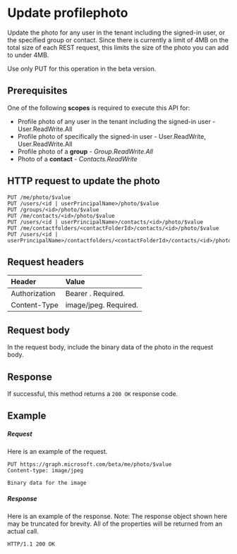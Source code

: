 # Update profilephoto

Update the photo for any user in the tenant including the signed-in user, or the specified group or contact. Since there
is currently a limit of 4MB on the total size of each REST request, this limits the size of the photo
you can add to under 4MB.

Use only PUT for this operation in the beta version.

## Prerequisites
One of the following **scopes** is required to execute this API for:

-	Profile photo of any user in the tenant including the signed-in user - User.ReadWrite.All
-	Profile photo of specifically the signed-in user - User.ReadWrite, User.ReadWrite.All
- Profile photo of a **group** - *Group.ReadWrite.All*
- Photo of a **contact** - *Contacts.ReadWrite*

## HTTP request to update the photo
<!-- { "blockType": "ignored" } -->
```http
PUT /me/photo/$value
PUT /users/<id | userPrincipalName>/photo/$value
PUT /groups/<id>/photo/$value
PUT /me/contacts/<id>/photo/$value
PUT /users/<id | userPrincipalName>/contacts/<id>/photo/$value
PUT /me/contactfolders/<contactFolderId>/contacts/<id>/photo/$value
PUT /users/<id | userPrincipalName>/contactfolders/<contactFolderId>/contacts/<id>/photo/$value
```
## Request headers
| Header       | Value |
|:---------------|:--------|
| Authorization  | Bearer <token>. Required.  |
| Content-Type  | image/jpeg. Required.  |

## Request body
In the request body, include the binary data of the photo in the request body.

## Response
If successful, this method returns a `200 OK` response code.
## Example
##### Request
Here is an example of the request.
<!-- {
  "blockType": "request",
  "name": "update_profilephoto"
}-->
```http
PUT https://graph.microsoft.com/beta/me/photo/$value
Content-type: image/jpeg

Binary data for the image

```
##### Response
Here is an example of the response. Note: The response object shown here may be truncated for brevity. All of the properties will be returned from an actual call.
<!-- {
  "blockType": "response",
  "truncated": true,
  "@odata.type": "microsoft.graph.profilePhoto"
} -->
```http
HTTP/1.1 200 OK
```

<!-- uuid: 8fcb5dbc-d5aa-4681-8e31-b001d5168d79
2015-10-25 14:57:30 UTC -->
<!-- {
  "type": "#page.annotation",
  "description": "Update profilephoto",
  "keywords": "",
  "section": "documentation",
  "tocPath": ""
}-->


<!-- {
  "type": "#page.annotation",
  "description": "",
  "tocPath": "/beta reference/Users/photo/Update photo",
  "apiVersion": "beta",
  "section": "documentation",
  "canonicalURL": "/en-us/api-reference/v1.0/api/profilephoto_update"
} -->

